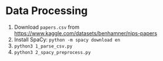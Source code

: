 # Data Processing

1. Download `papers.csv` from https://www.kaggle.com/datasets/benhamner/nips-papers 
2. Install SpaCy: `python -m spacy download en`
3. `python3 1_parse_csv.py`
4. `python3 2_spacy_preprocess.py`
